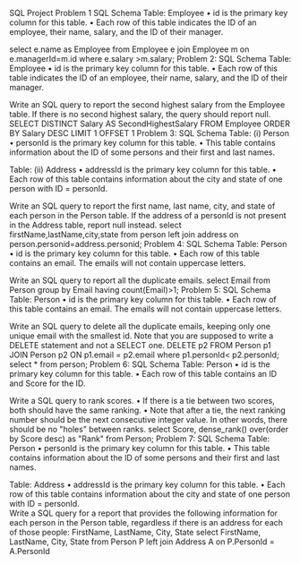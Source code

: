 SQL Project
Problem 1 SQL Schema 
Table: Employee • id is the primary key column for this table. • Each row of this table indicates the ID of an employee, their name, salary, and the ID of their manager.
 
select e.name as Employee from Employee e join Employee m on e.managerId=m.id where e.salary >m.salary;
Problem 2: SQL Schema 
Table: Employee • id is the primary key column for this table. • Each row of this table indicates the ID of an employee, their name, salary, and the ID of their manager.
 
Write an SQL query to report the second highest salary from the Employee table. If there is no second highest salary, the query should report null.
SELECT DISTINCT Salary AS SecondHighestSalary FROM Employee ORDER BY Salary DESC LIMIT 1 OFFSET 1
Problem 3: SQL Schema
Table: (i)
Person • personId is the primary key column for this table. • This table contains information about the ID of some persons and their first and last names.
 
Table: (ii)
 Address • addressId is the primary key column for this table. • Each row of this table contains information about the city and state of one person with ID = personId.
 
Write an SQL query to report the first name, last name, city, and state of each person in the Person table. If the address of a personId is not present in the Address table, report null instead.
select firstName,lastName,city,state from person left join address on person.personid=address.personid;
Problem 4: SQL Schema Table: Person • id is the primary key column for this table. • Each row of this table contains an email. The emails will not contain uppercase letters. 
   
Write an SQL query to report all the duplicate emails.
select Email from Person group by Email having count(Email)>1;
Problem 5: SQL Schema
Table: Person • id is the primary key column for this table. • Each row of this table contains an email. The emails will not contain uppercase letters.
 
Write an SQL query to delete all the duplicate emails, keeping only one unique email with the smallest id. Note that you are supposed to write a DELETE statement and not a SELECT one.
DELETE p2 FROM Person p1 JOIN Person p2 ON p1.email = p2.email where p1.personId< p2.personId; select * from person;
Problem 6: SQL Schema
Table: Person • id is the primary key column for this table. • Each row of this table contains an ID and Score for the ID.
 
Write a SQL query to rank scores. • If there is a tie between two scores, both should have the same ranking. • Note that after a tie, the next ranking number should be the next consecutive integer value. In other words, there should be no "holes" between ranks.
select Score, dense_rank() over(order by Score desc) as "Rank" from Person;
Problem 7: SQL Schema
Table: Person • personId is the primary key column for this table. • This table contains information about the ID of some persons and their first and last names.
 
Table: Address • addressId is the primary key column for this table. • Each row of this table contains information about the city and state of one person with ID = personId.  
Write a SQL query for a report that provides the following information for each person in the Person table, regardless if there is an address for each of those people: FirstName, LastName, City, State
select FirstName, LastName, City, State from Person P left join Address A on P.PersonId = A.PersonId





